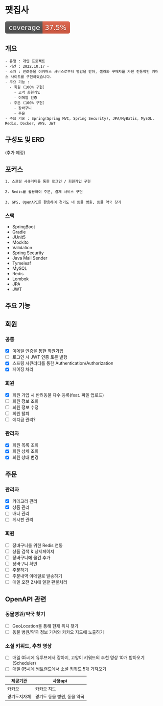 # 팻집사
![test coverage](.github/badges/jacoco.svg)

## 개요
``````
- 유형 : 개인 프로젝트
- 기간 : 2022.10.17 -
- 소개 : 반려동물 이커머스 서비스로부터 영감을 받아, 셀러와 구매자를 가진 전통적인 커머스 사이트를 구현하였습니다. 
- 주요 기능 : 
  - 회원 (100% 구현)
    - 고객 회원가입 
    - 이메일 인증
  - 주문 (100% 구현)
    - 장바구니 
    - 주문
- 주요 기술 : Spring(Spring MVC, Spring Security), JPA/MyBatis, MySQL, Redis, Docker, AWS. JWT
``````

## 구성도 및 ERD
(추가 예정)

##  포커스

```bash
1. 스프링 시큐러티를 통한 로그인 / 회원가입 구현

2. Redis를 활용하여 주문, 결제 서비스 구현

3. GPS, OpenAPI를 활용하여 경기도 내 동물 병원, 동물 약국 찾기
```

### 스택
- SpringBoot
- Gradle
- JUnit5
- Mockito
- Validation
- Spring Security
- Java Mail Sender
- Tymeleaf
- MySQL
- Redis
- Lombok
- JPA
- JWT

## 주요 기능
## 회원
### 공통
- [x] 이메일 인증을 통한 회원가입
- [ ] 로그인 시 JWT 인증 토큰 발행
- [x] 스프링 시큐러티를 통한 Authentication/Authorization 
- [x] 페이징 처리
### 회원
- [x] 회원 가입 시 반려동물 다수 등록(feat. 파일 업로드)
- [ ] 회원 정보 조회
- [ ] 회원 정보 수정
- [ ] 회원 탈퇴 
- [ ] 예치금 관리?
### 관리자
- [x] 회원 목록 조회
- [x] 회원 상세 조회
- [x] 회원 상태 변경

## 주문
### 관리자
- [x] 카테고리 관리
- [x] 상품 관리
- [ ] 배너 관리
- [ ] 게시판 관리
### 회원
- [ ] 장바구니를 위한 Redis 연동
- [ ] 상품 검색 & 상세페이지
- [ ] 장바구니에 물건 추가
- [ ] 장바구니 확인
- [ ] 주문하기
- [ ] 주문내역 이메일로 발송하기
- [ ] 매일 오전 2시에 일괄 환불처리

## OpenAPI 관련
### 동물병원/약국 찾기 
- [ ] GeoLocation을 통해 현재 위치 찾기
- [ ] 동물 병원/약국 정보 가져와 카카오 지도에 노출하기
### 소셜 키워드, 추천 영상
- [ ] 매일 05시에 유투브에서 강아지, 고양이 키워드의 추천 영상 10개 받아오기 (Scheduler)
- [ ] 매일 05시에 썸트랜드에서 소셜 키워드 5개 가져오기 

|제공기관|사용api|
|---|---|
|카카오|카카오 지도|
|경기도지자체|경기도 동물 병원, 동물 약국|